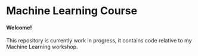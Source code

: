 Machine Learning Course
===

#### Welcome!

This repository is currently work in progress, it contains code relative to my Machine Learning workshop.
